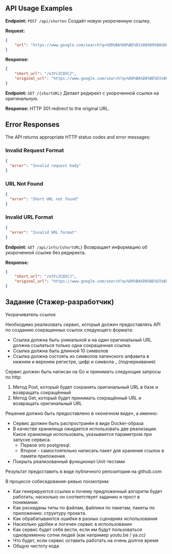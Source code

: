 ## API Usage Examples

**Endpoint:** `POST /api/shorten`
Создаёт новую укороченную ссылку.

**Request:**
```json
{
    "url": "https://www.google.com/search?q=%D0%BA%D0%BE%D1%88%D0%BA%D0%B8+%D0%BA%D0%B0%D1%80%D1%82%D0%B8%D0%BD%D0%BA%D0%B8&sca_esv=200a9dc461e1f367&sxsrf=AHTn8zpSCQzR-dORKTsTaOIG2QKPrZzEYQ%3A1741963706360&source=hp&ei=ukHUZ9bDE4PIwPAPiv2U2QE&iflsig=ACkRmUkAAAAAZ9RPymbtILAXDO48rDBFLi5VKouolWpE&ved=0ahUKEwjWiLW_6ImMAxUDJBAIHYo-JRsQ4dUDCBg&uact=5&oq=%D0%BA%D0%BE%D1%88%D0%BA%D0%B8+%D0%BA%D0%B0%D1%80%D1%82%D0%B8%D0%BD%D0%BA%D0%B8&gs_lp=Egdnd3Mtd2l6IhvQutC-0YjQutC4INC60LDRgNGC0LjQvdC60LgyBRAAGIAEMgUQABiABDIFEAAYgAQyBRAAGIAEMgUQABiABDIFEAAYgAQyBRAAGIAEMgUQABiABDIGEAAYFhgeMgYQABgWGB5IkSJQowxY6B9wAXgAkAEAmAGCAaABnwiqAQQxMy4xuAEDyAEA-AEBmAIPoALQCKgCCsICBxAjGCcY6gLCAgQQIxgnwgIKECMYgAQYJxiKBcICCxAAGIAEGLEDGIMBwgILEC4YgAQYsQMYgwHCAggQABiABBixA8ICERAuGIAEGLEDGNEDGIMBGMcBwgIIEC4YgAQYsQPCAg4QLhiABBixAxiDARiKBcICCxAuGIAEGLEDGNQCwgIOEAAYgAQYsQMYgwEYigXCAgsQLhiABBjHARivAcICBRAuGIAEwgIIEC4YgAQY1AKYAwnxBcbRpDpmqJDikgcEMTQuMaAHmK0B&sclient=gws-wiz#vhid=0qUTOpyBXYMBnM&vssid=_wEHUZ-e9N-38wPAPl86coQ0_36"
}
```

**Response:**
```json
{
    "short_url": "/e3Yc2CQVCJ",
    "original_url": "https://www.google.com/search?q=%D0%BA%D0%BE%D1%88%D0%BA%D0%B8+%D0%BA%D0%B0%D1%80%D1%82%D0%B8%D0%BD%D0%BA%D0%B8&sca_esv=200a9dc461e1f367&sxsrf=AHTn8zpSCQzR-dORKTsTaOIG2QKPrZzEYQ%3A1741963706360&source=hp&ei=ukHUZ9bDE4PIwPAPiv2U2QE&iflsig=ACkRmUkAAAAAZ9RPymbtILAXDO48rDBFLi5VKouolWpE&ved=0ahUKEwjWiLW_6ImMAxUDJBAIHYo-JRsQ4dUDCBg&uact=5&oq=%D0%BA%D0%BE%D1%88%D0%BA%D0%B8+%D0%BA%D0%B0%D1%80%D1%82%D0%B8%D0%BD%D0%BA%D0%B8&gs_lp=Egdnd3Mtd2l6IhvQutC-0YjQutC4INC60LDRgNGC0LjQvdC60LgyBRAAGIAEMgUQABiABDIFEAAYgAQyBRAAGIAEMgUQABiABDIFEAAYgAQyBRAAGIAEMgUQABiABDIGEAAYFhgeMgYQABgWGB5IkSJQowxY6B9wAXgAkAEAmAGCAaABnwiqAQQxMy4xuAEDyAEA-AEBmAIPoALQCKgCCsICBxAjGCcY6gLCAgQQIxgnwgIKECMYgAQYJxiKBcICCxAAGIAEGLEDGIMBwgILEC4YgAQYsQMYgwHCAggQABiABBixA8ICERAuGIAEGLEDGNEDGIMBGMcBwgIIEC4YgAQYsQPCAg4QLhiABBixAxiDARiKBcICCxAuGIAEGLEDGNQCwgIOEAAYgAQYsQMYgwEYigXCAgsQLhiABBjHARivAcICBRAuGIAEwgIIEC4YgAQY1AKYAwnxBcbRpDpmqJDikgcEMTQuMaAHmK0B&sclient=gws-wiz#vhid=0qUTOpyBXYMBnM&vssid=_wEHUZ-e9N-38wPAPl86coQ0_36"
}
```

**Endpoint:** `GET /{shortURL}`
Делает редирект с укороченной ссылки на оригинальную.

**Response:**
HTTP 301 redirect to the original URL.

## Error Responses

The API returns appropriate HTTP status codes and error messages:

### Invalid Request Format
```json
{
  "error": "Invalid request body"
}
```

### URL Not Found
```json
{
  "error": "Short URL not found"
}
```

### Invalid URL Format
```json
{
  "error": "Invalid URL format"
}
```

**Endpoint:** `GET /api/info/{shortURL}`
Возвращает информацию об укороченной ссылке без редиректа.

**Response:**
```json
{
    "short_url": "/e3Yc2CQVCJ",
    "original_url": "https://www.google.com/search?q=%D0%BA%D0%BE%D1%88%D0%BA%D0%B8+%D0%BA%D0%B0%D1%80%D1%82%D0%B8%D0%BD%D0%BA%D0%B8&sca_esv=200a9dc461e1f367&sxsrf=AHTn8zpSCQzR-dORKTsTaOIG2QKPrZzEYQ%3A1741963706360&source=hp&ei=ukHUZ9bDE4PIwPAPiv2U2QE&iflsig=ACkRmUkAAAAAZ9RPymbtILAXDO48rDBFLi5VKouolWpE&ved=0ahUKEwjWiLW_6ImMAxUDJBAIHYo-JRsQ4dUDCBg&uact=5&oq=%D0%BA%D0%BE%D1%88%D0%BA%D0%B8+%D0%BA%D0%B0%D1%80%D1%82%D0%B8%D0%BD%D0%BA%D0%B8&gs_lp=Egdnd3Mtd2l6IhvQutC-0YjQutC4INC60LDRgNGC0LjQvdC60LgyBRAAGIAEMgUQABiABDIFEAAYgAQyBRAAGIAEMgUQABiABDIFEAAYgAQyBRAAGIAEMgUQABiABDIGEAAYFhgeMgYQABgWGB5IkSJQowxY6B9wAXgAkAEAmAGCAaABnwiqAQQxMy4xuAEDyAEA-AEBmAIPoALQCKgCCsICBxAjGCcY6gLCAgQQIxgnwgIKECMYgAQYJxiKBcICCxAAGIAEGLEDGIMBwgILEC4YgAQYsQMYgwHCAggQABiABBixA8ICERAuGIAEGLEDGNEDGIMBGMcBwgIIEC4YgAQYsQPCAg4QLhiABBixAxiDARiKBcICCxAuGIAEGLEDGNQCwgIOEAAYgAQYsQMYgwEYigXCAgsQLhiABBjHARivAcICBRAuGIAEwgIIEC4YgAQY1AKYAwnxBcbRpDpmqJDikgcEMTQuMaAHmK0B&sclient=gws-wiz#vhid=0qUTOpyBXYMBnM&vssid=_wEHUZ-e9N-38wPAPl86coQ0_36"
}
```


## Задание (Стажер-разработчик)

Укорачиватель ссылок

Необходимо реализовать сервис, который должен предоставлять API по созданию сокращенных ссылок следующего формата:
- Ссылка должна быть уникальной и на один оригинальный URL должна ссылаться только одна сокращенная ссылка.
- Ссылка должна быть длинной 10 символов
- Ссылка должна состоять из символов латинского алфавита в нижнем и верхнем регистре, цифр и символа _ (подчеркивание)

Сервис должен быть написан на Go и принимать следующие запросы по http:
1. Метод Post, который будет сохранять оригинальный URL в базе и возвращать сокращённый
2. Метод Get, который будет принимать сокращённый URL и возвращать оригинальный URL

Решение должно быть предоставлено в «конечном виде», а именно:
- Сервис должен быть распространён в виде Docker-образа 
- В качестве хранилища ожидается использовать две реализации. Какое хранилище использовать, указывается параметром при запуске сервиса.  
    - Первое это postgresql.
    - Второе - самостоятельно написать пакет для хранения ссылок в памяти приложения.
- Покрыть реализованный функционал Unit-тестами

Результат предоставить в виде публичного репозитория на github.com

В процессе собеседования-ревью посмотрим:
- Как генерируются ссылки и почему предложенный алгоритм будет работать; насколько он соответствует заданию и прост в понимании.
- Как раскиданы типы по файлам, файлики по пакетам, пакеты по приложению: структуру проекта.
- Как обрабатываются ошибки в разных сценариях использования
- Насколько удобен и логичен сервис в использовании
- Как сервис будет себя вести, если им будут пользоваться одновременно сотни людей (как например youtu.be / ya.cc)
- Что будет, если сервис оставить работать на очень долгое время
- Общую чистоту кода

